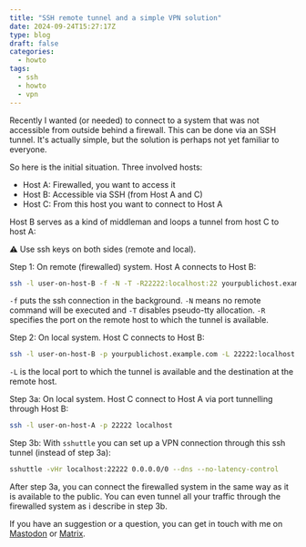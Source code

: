 ```yaml
---
title: "SSH remote tunnel and a simple VPN solution"
date: 2024-09-24T15:27:17Z
type: blog
draft: false
categories:
  - howto
tags:
  - ssh
  - howto
  - vpn
---
```


Recently I wanted (or needed) to connect to a system that was not accessible from outside behind a firewall. This can be done via an SSH tunnel. It's actually simple, but the solution is perhaps not yet familiar to everyone.

So here is the initial situation. Three involved hosts:

- Host A: Firewalled, you want to access it
- Host B: Accessible via SSH (from Host A and C)
- Host C: From this host you want to connect to Host A

Host B serves as a kind of middleman and loops a tunnel from host C to host A:

⚠️ Use ssh keys on both sides (remote and local).

Step 1: On remote (firewalled) system. Host A connects to Host B:

```sh
ssh -l user-on-host-B -f -N -T -R22222:localhost:22 yourpublichost.example.com
```

`-f` puts the ssh connection in the background. `-N` means no remote command will be executed and `-T` disables pseudo-tty allocation. `-R` specifies the port on the remote host to which the tunnel is available.

Step 2: On local system. Host C connects to Host B:

```sh
ssh -l user-on-host-B -p yourpublichost.example.com -L 22222:localhost:22222
```

`-L` is the local port to which the tunnel is available and the destination at the remote host.

Step 3a: On local system. Host C connect to Host A via port tunnelling through Host B:

```sh
ssh -l user-on-host-A -p 22222 localhost
```

Step 3b: With `sshuttle` you can set up a VPN connection through this ssh tunnel (instead of step 3a):

```sh
sshuttle -vHr localhost:22222 0.0.0.0/0 --dns --no-latency-control
```

After step 3a, you can connect the firewalled system in the same way as it is available to the public. You can even tunnel all your traffic through the firewalled system as i describe in step 3b.

If you have an suggestion or a question, you can get in touch with me on [Mastodon](https://chaos.social/@cloonix/) or [Matrix](https://matrix.to/#/@cloonix:matrix.org).

